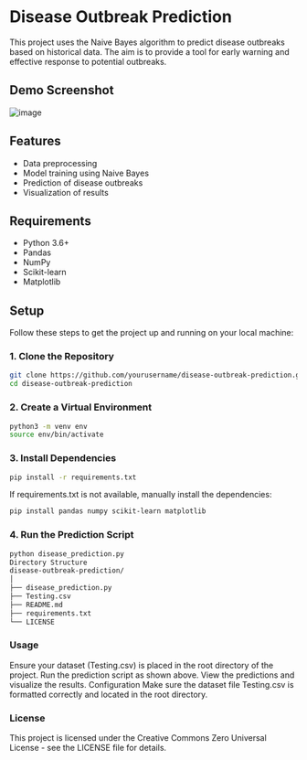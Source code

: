 # Disease Outbreak Prediction

This project uses the Naive Bayes algorithm to predict disease outbreaks based on historical data. The aim is to provide a tool for early warning and effective response to potential outbreaks.

## Demo Screenshot
![image](https://github.com/user-attachments/assets/d47db2bd-2149-445d-9def-aadc4df12ca4)


## Features

- Data preprocessing
- Model training using Naive Bayes
- Prediction of disease outbreaks
- Visualization of results

## Requirements

- Python 3.6+
- Pandas
- NumPy
- Scikit-learn
- Matplotlib

## Setup

Follow these steps to get the project up and running on your local machine:

### 1. Clone the Repository

```bash
git clone https://github.com/yourusername/disease-outbreak-prediction.git
cd disease-outbreak-prediction 
```
### 2. Create a Virtual Environment
```bash
python3 -m venv env
source env/bin/activate
```
### 3. Install Dependencies
```bash
pip install -r requirements.txt
```
If requirements.txt is not available, manually install the dependencies:

```bash
pip install pandas numpy scikit-learn matplotlib
```
### 4. Run the Prediction Script
```bash
python disease_prediction.py
Directory Structure
disease-outbreak-prediction/
│
├── disease_prediction.py
├── Testing.csv
├── README.md
├── requirements.txt
└── LICENSE
```
### Usage
Ensure your dataset (Testing.csv) is placed in the root directory of the project.
Run the prediction script as shown above.
View the predictions and visualize the results.
Configuration
Make sure the dataset file Testing.csv is formatted correctly and located in the root directory.

### License
This project is licensed under the Creative Commons Zero Universal License - see the LICENSE file for details.
